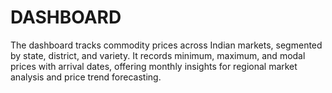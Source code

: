 # DASHBOARD
The dashboard tracks commodity prices across Indian markets, segmented by state, district, and variety. It records minimum, maximum, and modal prices with arrival dates, offering monthly insights for regional market analysis and price trend forecasting.
